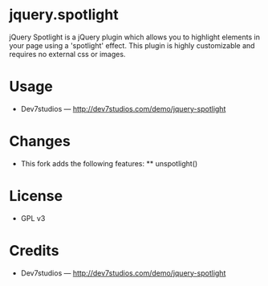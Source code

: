 # jquery.spotlight
jQuery Spotlight is a jQuery plugin which allows you to highlight elements in your page using a 'spotlight' effect. This plugin is highly customizable and requires no external css or images.

# Usage
* Dev7studios — http://dev7studios.com/demo/jquery-spotlight

# Changes
* This fork adds the following features:
** unspotlight()

# License
* GPL v3

# Credits
* Dev7studios — http://dev7studios.com/demo/jquery-spotlight
